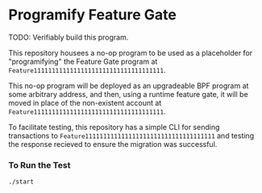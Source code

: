 # Programify Feature Gate

TODO: Verifiably build this program.

This repository housees a no-op program to be used as a placeholder for
"programifying" the Feature Gate program at
`Feature111111111111111111111111111111111111`.

This no-op program will be deployed as an upgradeable BPF program at some
arbitrary address, and then, using a runtime feature gate, it will be moved in
place of the non-existent account at
`Feature111111111111111111111111111111111111`.

To facilitate testing, this repository has a simple CLI for sending
transactions to `Feature111111111111111111111111111111111111` and testing the
response recieved to ensure the migration was successful.

### To Run the Test

```
./start
```